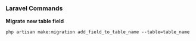 <h3>Laravel Commands</h3>

<p><b> Migrate new table field </b></p>
<code>php artisan make:migration add_field_to_table_name --table=table_name</code>


